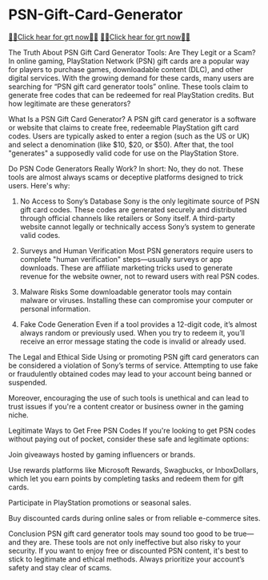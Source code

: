 # PSN-Gift-Card-Generator
[🎁🎁Click hear for grt now🎁🎁](https://telegra.ph/Your-link-is-Ready-05-20-5)
[🎁🎁Click hear for grt now🎁🎁](https://telegra.ph/Your-link-is-Ready-05-20-5)

The Truth About PSN Gift Card Generator Tools: Are They Legit or a Scam?
In online gaming, PlayStation Network (PSN) gift cards are a popular way for players to purchase games, downloadable content (DLC), and other digital services. With the growing demand for these cards, many users are searching for “PSN gift card generator tools” online. These tools claim to generate free codes that can be redeemed for real PlayStation credits. But how legitimate are these generators?

What Is a PSN Gift Card Generator?
A PSN gift card generator is a software or website that claims to create free, redeemable PlayStation gift card codes. Users are typically asked to enter a region (such as the US or UK) and select a denomination (like $10, $20, or $50). After that, the tool "generates" a supposedly valid code for use on the PlayStation Store.

Do PSN Code Generators Really Work?
In short: No, they do not. These tools are almost always scams or deceptive platforms designed to trick users. Here's why:

1. No Access to Sony’s Database
Sony is the only legitimate source of PSN gift card codes. These codes are generated securely and distributed through official channels like retailers or Sony itself. A third-party website cannot legally or technically access Sony’s system to generate valid codes.

2. Surveys and Human Verification
Most PSN generators require users to complete "human verification" steps—usually surveys or app downloads. These are affiliate marketing tricks used to generate revenue for the website owner, not to reward users with real PSN codes.

3. Malware Risks
Some downloadable generator tools may contain malware or viruses. Installing these can compromise your computer or personal information.

4. Fake Code Generation
Even if a tool provides a 12-digit code, it’s almost always random or previously used. When you try to redeem it, you’ll receive an error message stating the code is invalid or already used.

The Legal and Ethical Side
Using or promoting PSN gift card generators can be considered a violation of Sony’s terms of service. Attempting to use fake or fraudulently obtained codes may lead to your account being banned or suspended.

Moreover, encouraging the use of such tools is unethical and can lead to trust issues if you're a content creator or business owner in the gaming niche.

Legitimate Ways to Get Free PSN Codes
If you're looking to get PSN codes without paying out of pocket, consider these safe and legitimate options:

Join giveaways hosted by gaming influencers or brands.

Use rewards platforms like Microsoft Rewards, Swagbucks, or InboxDollars, which let you earn points by completing tasks and redeem them for gift cards.

Participate in PlayStation promotions or seasonal sales.

Buy discounted cards during online sales or from reliable e-commerce sites.

Conclusion
PSN gift card generator tools may sound too good to be true—and they are. These tools are not only ineffective but also risky to your security. If you want to enjoy free or discounted PSN content, it's best to stick to legitimate and ethical methods. Always prioritize your account’s safety and stay clear of scams.
